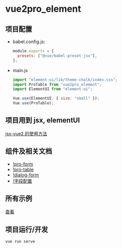 <!--
 * @Author: zoufengfan
 * @Date: 2022-06-10 10:08:14
 * @LastEditTime: 2022-06-15 17:17:52
 * @LastEditors: zoufengfan
-->

# vue2pro_element

## 项目配置

- babel.config.js:
  ```js
  module.exports = {
    presets: ["@vue/babel-preset-jsx"],
  };
  ```
- main.js

  ```js
  import "element-ui/lib/theme-chalk/index.css";
  import ProTable from "vue2pro_element";
  import ElementUI from "element-ui";

  Vue.use(ElementUI, { size: "small" });
  Vue.use(ProTable);
  ```

## 项目用到 jsx, elementUI

[jsx-vue2 的使用方法](!https://github.com/vuejs/jsx-vue2)

## 组件及相关文档

- [!pro-form](./src/components/pro-form/README.md)
- [!pro-table](./src/components/pro-table/README.md)
- [!dialog-form](./src/components/dialog-form/README.md)
- [!字段配置](./src/components/ItemConfig.md)

## 所有示例

[查看](./src/App.vue)

## 项目运行/开发

```
vue run serve
```
